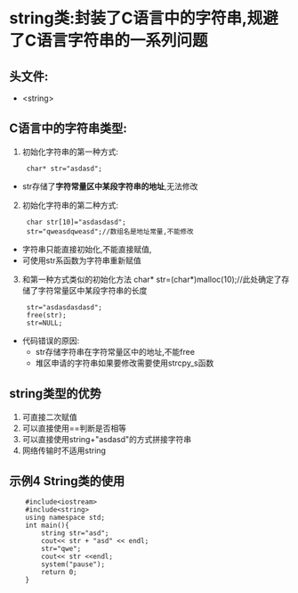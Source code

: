 # string类:封装了C语言中的字符串,规避了C语言字符串的一系列问题
## 头文件:
- \<string>
## C语言中的字符串类型:
1. 初始化字符串的第一种方式:
   
        char* str="asdasd";
  - str存储了**字符常量区中某段字符串的地址**,无法修改

2. 初始化字符串的第二种方式:
   
        char str[10]="asdasdasd";
        str="qweasdqweasd";//数组名是地址常量,不能修改
-   字符串只能直接初始化,不能直接赋值,
-   可使用str系函数为字符串重新赋值
3. 和第一种方式类似的初始化方法
        char* str=(char*)malloc(10);//此处确定了存储了字符常量区中某段字符串的长度

        str="asdasdasdasd";
        free(str);
        str=NULL;
  -   代码错误的原因:
      -   str存储字符串在字符常量区中的地址,不能free
      -   堆区申请的字符串如果要修改需要使用strcpy_s函数
## string类型的优势
1. 可直接二次赋值
2. 可以直接使用==判断是否相等
3. 可以直接使用string+"asdasd"的方式拼接字符串
4. 网络传输时不适用string
## 示例4  String类的使用

        #include<iostream>
        #include<string>
        using namespace std;
        int main(){
            string str="asd";
            cout<< str + "asd" << endl;
            str="qwe";
            cout<< str <<endl;
            system("pause");
            return 0;
        }